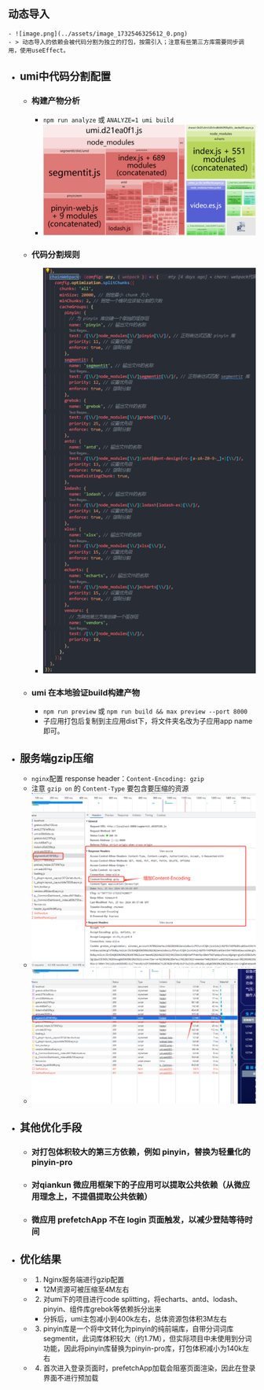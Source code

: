 ## 动态导入
	- ![image.png](../assets/image_1732546325612_0.png)
	- > 动态导入的依赖会被代码分割为独立的打包，按需引入；注意有些第三方库需要同步调用，使用useEffect。
- ## umi中代码分割配置
	- ### 构建产物分析
		- `npm run analyze` 或 `ANALYZE=1 umi build`
		- ![image.png](../assets/image_1732546828634_0.png)
	- ### 代码分割规则
		- ![image.png](../assets/image_1732546857146_0.png)
	- ### umi 在本地验证build构建产物
		- `npm run preview` 或 `npm run build && max preview --port 8000`
		- 子应用打包后复制到主应用dist下，将文件夹名改为子应用app name即可。
- ## 服务端gzip压缩
	- `nginx`配置 response header：`Content-Encoding: gzip`
	- 注意 `gzip on` 的 `Content-Type` 要包含要压缩的资源
	- ![image.png](../assets/image_1732547159346_0.png)
	- ![image.png](../assets/image_1732547167999_0.png)
- ## 其他优化手段
	- ### 对打包体积较大的第三方依赖，例如 pinyin，替换为轻量化的 pinyin-pro
	- ### 对qiankun 微应用框架下的子应用可以提取公共依赖（从微应用理念上，不提倡提取公共依赖）
	- ### 微应用 prefetchApp 不在 login 页面触发，以减少登陆等待时间
- ## 优化结果
	- 1. Nginx服务端进行gzip配置
		- 12M资源可被压缩至4M左右
	- 2. 对umi下的项目进行code splitting，将echarts、antd、lodash、pinyin、组件库grebok等依赖拆分出来
		- 分拆后，umi主包减小到400k左右，总体资源包体积3M左右
	- 3. pinyin库是一个将中文转化为pinyin的纯前端库，自带分词词库segmentit，此词库体积较大（约1.7M），但实际项目中未使用到分词功能，因此将pinyin库替换为pinyin-pro库，打包体积减小为140k左右
	- 4. 首次进入登录页面时，prefetchApp加载会阻塞页面渲染，因此在登录界面不进行预加载